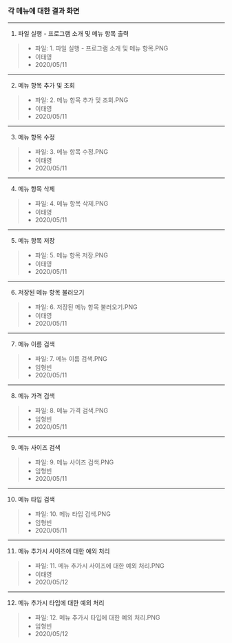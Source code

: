 ### 각 메뉴에 대한 결과 화면

---
1. 파일 실행 - 프로그램 소개 및 메뉴 항목 출력
>    * 파일: 1. 파일 실행 - 프로그램 소개 및 메뉴 항목.PNG
>    * 이태영
>    * 2020/05/11

---
2. 메뉴 항목 추가 및 조회
>    * 파일: 2. 메뉴 항목 추가 및 조회.PNG
>    * 이태영
>    * 2020/05/11

---
3. 메뉴 항목 수정
>    * 파일: 3. 메뉴 항목 수정.PNG
>    * 이태영
>    * 2020/05/11

---
4. 메뉴 항목 삭제
>    * 파일: 4. 메뉴 항목 삭제.PNG
>    * 이태영
>    * 2020/05/11

---
5. 메뉴 항목 저장
>    * 파일: 5. 메뉴 항목 저장.PNG
>    * 이태영
>    * 2020/05/11

---
6. 저장된 메뉴 항목 불러오기
>    * 파일: 6. 저장된 메뉴 항목 불러오기.PNG
>    * 이태영
>    * 2020/05/11

---
7. 메뉴 이름 검색
>    * 파일: 7. 메뉴 이름 검색.PNG
>    * 임형빈
>    * 2020/05/11

---
8. 메뉴 가격 검색
>    * 파일: 8. 메뉴 가격 검색.PNG
>    * 임형빈
>    * 2020/05/11

---
9. 메뉴 사이즈 검색
>    * 파일: 9. 메뉴 사이즈 검색.PNG
>    * 임형빈
>    * 2020/05/11

---
10. 메뉴 타입 검색
>    * 파일: 10. 메뉴 타입 검색.PNG
>    * 임형빈
>    * 2020/05/11

---
11. 메뉴 추가시 사이즈에 대한 예외 처리
>    * 파일: 11. 메뉴 추가시 사이즈에 대한 예외 처리.PNG
>    * 이태영
>    * 2020/05/12

---
12. 메뉴 추가시 타입에 대한 예외 처리
>    * 파일: 12. 메뉴 추가시 타입에 대한 예외 처리.PNG
>    * 임형빈
>    * 2020/05/12

